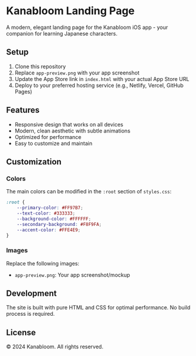 # Kanabloom Landing Page

A modern, elegant landing page for the Kanabloom iOS app - your companion for learning Japanese characters.

## Setup

1. Clone this repository
2. Replace `app-preview.png` with your app screenshot
3. Update the App Store link in `index.html` with your actual App Store URL
4. Deploy to your preferred hosting service (e.g., Netlify, Vercel, GitHub Pages)

## Features

- Responsive design that works on all devices
- Modern, clean aesthetic with subtle animations
- Optimized for performance
- Easy to customize and maintain

## Customization

### Colors
The main colors can be modified in the `:root` section of `styles.css`:
```css
:root {
    --primary-color: #FF97B7;
    --text-color: #333333;
    --background-color: #FFFFFF;
    --secondary-background: #F8F9FA;
    --accent-color: #FFE4E9;
}
```

### Images
Replace the following images:
- `app-preview.png`: Your app screenshot/mockup

## Development

The site is built with pure HTML and CSS for optimal performance. No build process is required.

## License

© 2024 Kanabloom. All rights reserved. 